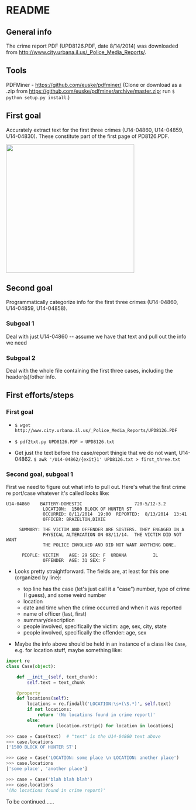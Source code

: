 README
========

General info
-------------
The crime report PDF (UPD8126.PDF, date 8/14/2014) was downloaded from http://www.city.urbana.il.us/_Police_Media_Reports/.

Tools
-------
PDFMiner - https://github.com/euske/pdfminer/ (Clone or download as a .zip from https://github.com/euske/pdfminer/archive/master.zip; run ```$ python setup.py install```.)

First goal
-----------
Accurately extract text for the first three crimes (U14-04860, U14-04859, U14-04830). These constitute part of the first page of PD8126.PDF.

<img src="https://cloud.githubusercontent.com/assets/4472418/3943367/3e6010e0-259c-11e4-8b82-e686734d2db6.png" width="350px">

Second goal
--------------
Programmatically categorize info for the first three crimes (U14-04860, U14-04859, U14-04858).

### Subgoal 1
Deal with just U14-04860 -- assume we have that text and pull out the info we need
    
### Subgoal 2
Deal with the whole file containing the first three cases, including the header(s)/other info.

First efforts/steps
--------------------
### First goal
* ```$ wget http://www.city.urbana.il.us/_Police_Media_Reports/UPD8126.PDF```

* ```$ pdf2txt.py UPD8126.PDF > UPD8126.txt```

* Get just the text before the case/report thingie that we do not want, U14-04862.
  ```$ awk '/U14-04862/{exit}1' UPD8126.txt > first_three.txt```

### Second goal, subgoal 1
First we need to figure out what info to pull out. Here's what the first crime re
port/case whatever it's called looks like:

```
U14-04860    BATTERY-DOMESTIC                    720-5/12-3.2
              LOCATION:  1500 BLOCK OF HUNTER ST
              OCCURRED: 8/11/2014  19:00  REPORTED:  8/13/2014  13:41
              OFFICER: BRAZELTON,DIXIE

     SUMMARY: THE VICTIM AND OFFENDER ARE SISTERS. THEY ENGAGED IN A
              PHYSICAL ALTERCATION ON 08/11/14.  THE VICTIM DID NOT WANT
              THE POLICE INVOLVED AND DID NOT WANT ANYTHING DONE.

      PEOPLE: VICTIM    AGE: 29 SEX: F  URBANA          IL
              OFFENDER  AGE: 31 SEX: F
```

* Looks pretty straightforward. The fields are, at least for this one (organized by line):
  * top line has the case (let's just call it a "case") number, type of crime (I guess), and some weird number
  * location
  * date and time when the crime occurred and when it was reported
  * name of officer (last, first)
  * summary/description
  * people involved, specifically the victim: age, sex, city, state
  * people involved, specifically the offender: age, sex

* Maybe the info above should be held in an instance of a class like
```Case```, e.g. for location stuff, maybe something like:
``` python
import re
class Case(object):

    def __init__(self, text_chunk):
        self.text = text_chunk

    @property
    def locations(self):
	    locations = re.findall('LOCATION:\s+(\S.*)', self.text)
	    if not locations:
		    return '(No locations found in crime report)'
	    else:
		    return [location.rstrip() for location in locations]
```

``` python
>>> case = Case(text)  # "text" is the U14-04860 text above
>>> case.locations
['1500 BLOCK OF HUNTER ST']
```

``` python
>>> case = Case('LOCATION: some place \n LOCATION: another place') 
>>> case.locations
['some place', 'another place']

>>> case = Case('blah blah blah')
>>> case.locations
'(No locations found in crime report)'
```

To be continued......
